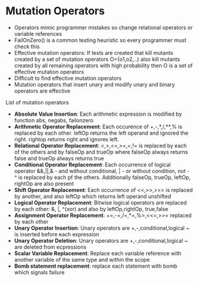 #  Mutation Operators  
* Operators mimic programmer mistakes so change relational operators or variable references  
* FailOnZero() is a common testing heuristic so every programmer must check this  
* Effective mutation operators: If tests are created that kill mutants created by a set of mutation operators O={o1,o2,..} also kill mutants created by all remaining operators with high probability then O is a set of effective mutation operators  
* Difficult to find effective mutation operators  
* Mutation operators that insert unary and modify unary and binary operators are effective  
  
List of mutation operators  
* **Absolute Value Insertion**: Each arithmetic expression is modified by function abs, negabs, failonzero  
* **Arithmetic Operator Replacement**: Each occurence of +,-,*,/,**,% is replaced by each other. leftOp returns the left operand and ignored the right. rightop returns right and ignores left.  
* **Relational Operator Replacement**: <,>,<=,>=,=,!= is replaced by each of the others and by falseOp and trueOp where falseOp always returns false and trueOp always returns true  
* **Conditional Operator Replacement**: Each occurrence of logical operator &&,||,& - and without conditional, | - or without condition, not - ^ is replaced by each pf the others. Additionally falseOp, trueOp, leftOp, rightOp are also present  
* **Shift Operator Replacement**: Each occurrence of <<,>>,>>> is replaced by another, and also leftOp which returns left operand unshifted  
* **Logical Operator Replacement**: Bitwise logical operators are replaced by each other: &, |, ^(xor) and also by leftOp,rightOp, true,false  
* **Assignment Operator Replacement**: +=,-=,/=,*=,%=,<<=,>>= replaced by each other  
* **Unary Operator Insertion**: Unary operators are +,-,conditional,logical ~ is inserted before each expression  
* **Unary Operator Deletion**: Unary operators are +,-,conditional,logical ~ are deleted from ecpressions  
* **Scalar Variable Replacement**: Replace each variable reference with another variable of the same type and within the scope  
* **Bomb statement replacement**: replace each statement with bomb which signals failure  
  
  
 
